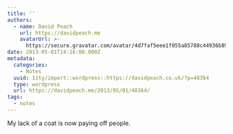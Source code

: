 ```yaml
---
title: ''
authors:
  - name: David Peach
    url: https://davidpeach.me
    avatarUrl: >-
      https://secure.gravatar.com/avatar/4d7faf5eee1f055a85788c44936b8995eaab6dfb004e7854ec747ccb272e91ee?s=96&d=mm&r=g
date: 2013-05-01T14:16:00.000Z
metadata:
  categories:
    - Notes
  uuid: 11ty/import::wordpress::https://davidpeach.co.uk/?p=48364
  type: wordpress
  url: https://davidpeach.me/2013/05/01/48364/
tags:
  - notes
---
```

My lack of a coat is now paying off people.